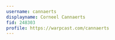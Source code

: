 ```yaml
---
username: cannaerts
displayname: Corneel Cannaerts 
fid: 248303
profile: https://warpcast.com/cannaerts
---
```

  
